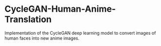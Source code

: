 # CycleGAN-Human-Anime-Translation
Implementation of the CycleGAN deep learning model to convert images of human faces into new anime images.
